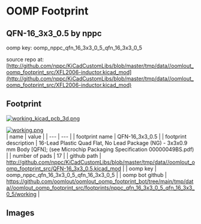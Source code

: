 # OOMP Footprint  
## QFN-16_3x3_0.5  by nppc  
  
oomp key: oomp_nppc_qfn_16_3x3_0_5_qfn_16_3x3_0_5  
  
source repo at: [http://github.com/nppc/KiCadCustomLibs/blob/master/tmp/data//oomlout_oomp_footprint_src/XFL2006-inductor.kicad_mod](http://github.com/nppc/KiCadCustomLibs/blob/master/tmp/data//oomlout_oomp_footprint_src/XFL2006-inductor.kicad_mod)  
## Footprint  
  
[![working_kicad_pcb_3d.png](working_kicad_pcb_3d_600.png)](working_kicad_pcb_3d.png)  
  
[![working.png](working_600.png)](working.png)  
| name | value | 
| --- | --- | 
| footprint name | QFN-16_3x3_0.5 | 
| footprint description | 16-Lead Plastic Quad Flat, No Lead Package (NG) - 3x3x0.9 mm Body [QFN]; (see Microchip Packaging Specification 00000049BS.pdf) | 
| number of pads | 17 | 
| github path | http://github.com/nppc/KiCadCustomLibs/blob/master/tmp/data//oomlout_oomp_footprint_src/QFN-16_3x3_0.5.kicad_mod | 
| oomp key | oomp_nppc_qfn_16_3x3_0_5_qfn_16_3x3_0_5 | 
| oomp bot github | https://github.com/oomlout/oomlout_oomp_footprint_bot/tree/main/tmp/data//oomlout_oomp_footprint_src/footprints/nppc_qfn_16_3x3_0_5_qfn_16_3x3_0_5/working | 
## Images  
